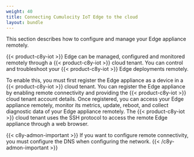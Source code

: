 ```yaml
---
weight: 40
title: Connecting Cumulocity IoT Edge to the cloud
layout: bundle
---
```


This section describes how to configure and manage your Edge appliance remotely.

{{< product-c8y-iot >}} Edge can be managed, configured and monitored remotely through a {{< product-c8y-iot >}} cloud tenant. You can control and troubleshoot your {{< product-c8y-iot >}} Edge deployments remotely.

To enable this, you must first register the Edge appliance as a device in a {{< product-c8y-iot >}} cloud tenant. You can register the Edge appliance by enabling remote connectivity and providing the {{< product-c8y-iot >}} cloud tenant account details. Once registered, you can access your Edge appliance remotely, monitor its metrics, update, reboot, and collect diagnostic data of your Edge appliance remotely. The {{< product-c8y-iot >}} cloud tenant uses the SSH protocol to access the remote Edge appliance through a web browser.

{{< c8y-admon-important >}}
If you want to configure remote connectivity, you must configure the DNS when configuring the network.
{{< /c8y-admon-important >}}
